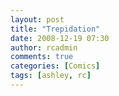 ```yaml
---
layout: post
title: "Trepidation"
date: 2008-12-19 07:30
author: rcadmin
comments: true
categories: [Comics]
tags: [ashley, rc]
---
```

<a href="http://bitsmack.com/wp/2008/12/19/trepidation/"><img src="http://bitsmack.com/wp/wp-content/uploads/2008/12/20081219.jpg" alt="" title="Why is my life so hard!!" class="alignnone size-full wp-image-1526" /></a>
